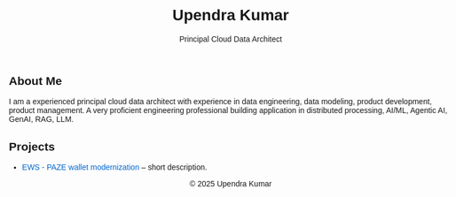<!DOCTYPE html>
<html lang="en">
<head>
  <meta charset="UTF-8" />
  <meta name="viewport" content="width=device-width, initial-scale=1.0"/>
  <title>Upendra Kumar</title>
  <style>
    body { font-family: sans-serif; max-width: 800px; margin: 2rem auto; padding: 0 1rem; }
    header, footer { text-align: center; }
    a { color: #0066cc; text-decoration: none; }
  </style>
</head>
<body>
  <header>
    <h1>Upendra Kumar</h1>
    <p>Principal Cloud Data Architect</p>
  </header>
  <main>
    <section id="about">
      <h2>About Me</h2>
      <p>I am a experienced principal cloud data architect with experience in data engineering, data modeling, product development, product management. A very proficient engineering professional building application in distributed processing, AI/ML, Agentic AI, GenAI, RAG, LLM.</p>
    </section>
    <section id="projects">
      <h2>Projects</h2>
      <ul>
        <li><a href="#">EWS - PAZE wallet modernization</a> – short description.</li>
      </ul>
    </section>
  </main>
  <footer>
    <p>&copy; 2025 Upendra Kumar</p>
  </footer>
</body>
</html>
